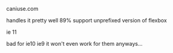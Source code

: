 caniuse.com

handles it pretty well
89% support unprefixed version of flexbox

ie 11

bad for ie10 ie9
it won't even work for them anyways...
